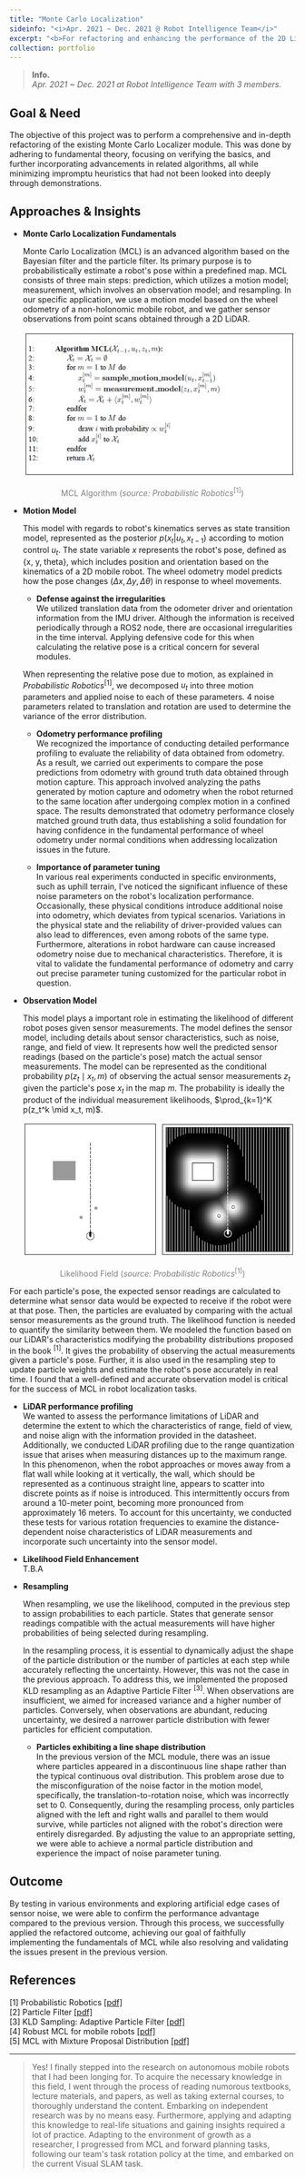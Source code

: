 ```yaml
---
title: "Monte Carlo Localization"
sideinfo: "<i>Apr. 2021 ~ Dec. 2021 @ Robot Intelligence Team</i>"
excerpt: "<b>For refactoring and enhancing the performance of the 2D LiDAR-based localizer.</b>"
collection: portfolio
---
```

<!-- <br/><img src='/images/500x300.png'> -->

> **Info.**  
  _Apr. 2021 ~ Dec. 2021 at Robot Intelligence Team with 3 members._

## Goal & Need

The objective of this project was to perform a comprehensive and in-depth refactoring of the existing Monte Carlo Localizer module. This was done by adhering to fundamental theory, focusing on verifying the basics, and further incorporating advancements in related algorithms, all while minimizing impromptu heuristics that had not been looked into deeply through demonstrations.

## Approaches & Insights

- **Monte Carlo Localization Fundamentals**

  Monte Carlo Localization (MCL) is an advanced algorithm based on the Bayesian filter and the particle filter. Its primary purpose is to probabilistically estimate a robot's pose within a predefined map. MCL consists of three main steps: prediction, which utilizes a motion model; measurement, which involves an observation model; and resampling. In our specific application, we use a motion model based on the wheel odometry of a non-holonomic mobile robot, and we gather sensor observations from point scans obtained through a 2D LiDAR.

  <div style="text-align:center"><img src="/images/pseudo_mcl.JPG" /></div>
<p style="text-align: center;"><span style="color:gray">MCL Algorithm (<i>source: Probabilistic Robotics</i><sup>[1]</sup>)</span></p>

- **Motion Model**

  This model with regards to robot's kinematics serves as state transition model, represented as the posterior $p(x_t | u_t, x_{t-1})$ according to motion control $u_t$.
  The state variable $x$ represents the robot's pose, defined as {x, y, theta}, which includes position and orientation based on the kinematics of a 2D mobile robot. The wheel odometry model predicts how the pose changes ($\Delta x, \Delta y, \Delta \theta$) in response to wheel movements.


  - **Defense against the irregularities**  
    We utilized translation data from the odometer driver and orientation information from the IMU driver. Although the information is received periodically through a ROS2 node, there are occasional irregularities in the time interval. Applying defensive code for this when calculating the relative pose is a critical concern for several modules.


  When representing the relative pose due to motion, as explained in _Probabilistic Robotics_<sup>[1]</sup>, we decomposed $u_t$ into three motion parameters and applied noise to each of these parameters. 4 noise parameters related to translation and rotation are used to determine the variance of the error distribution.  


  - **Odometry performance profiling**  
    We recognized the importance of conducting detailed performance profiling to evaluate the reliability of data obtained from odometry. As a result, we carried out experiments to compare the pose predictions from odometry with ground truth data obtained through motion capture. This approach involved analyzing the paths generated by motion capture and odometry when the robot returned to the same location after undergoing complex motion in a confined space. The results demonstrated that odometry performance closely matched ground truth data, thus establishing a solid foundation for having confidence in the fundamental performance of wheel odometry under normal conditions when addressing localization issues in the future.  

  
  - **Importance of parameter tuning**  
    In various real experiments conducted in specific environments, such as uphill terrain, I've noticed the significant influence of these noise parameters on the robot's localization performance. Occasionally, these physical conditions introduce additional noise into odometry, which deviates from typical scenarios. Variations in the physical state and the reliability of driver-provided values can also lead to differences, even among robots of the same type. Furthermore, alterations in robot hardware can cause increased odometry noise due to mechanical characteristics. Therefore, it is vital to validate the fundamental performance of odometry and carry out precise parameter tuning customized for the particular robot in question.

  
- **Observation Model**

  This model plays a important role in estimating the likelihood of different robot poses given sensor measurements. The model defines the sensor model, including details about sensor characteristics, such as noise, range, and field of view. It represents how well the predicted sensor readings (based on the particle's pose) match the actual sensor measurements. The model can be represented as the conditional probability $p(z_t \mid x_t, m)$ of observing the actual sensor measurements $z_t$ given the particle's pose $x_t$ in the map $m$. The probability is ideally the product of the individual measurement likelihoods, $\prod_{k=1}^K p(z_t^k \mid x_t, m)$.

  <div style="text-align:center"><img src="/images/likelihood_field.JPG" /></div>
<p style="text-align: center;"><span style="color:gray">Likelihood Field (<i>source: Probabilistic Robotics</i><sup>[1]</sup>)</span></p>
  
  For each particle's pose, the expected sensor readings are calculated to determine what sensor data would be expected to receive if the robot were at that pose. Then, the particles are evaluated by comparing with the actual sensor measurements as the ground truth. The likelihood function is needed to quantify the similarity between them. We modeled the function based on our LiDAR's characteristics modifying the probability distributions proposed in the book <sup>[1]</sup>. It gives the probability of observing the actual measurements given a particle's pose. Further, it is also used in the resampling step to update particle weights and estimate the robot's pose accurately in real time. I found that a well-defined and accurate observation model is critical for the success of MCL in robot localization tasks.


  - **LiDAR performance profiling**  
    We wanted to assess the performance limitations of LiDAR and determine the extent to which the characteristics of range, field of view, and noise align with the information provided in the datasheet. Additionally, we conducted LiDAR profiling due to the range quantization issue that arises when measuring distances up to the maximum range. In this phenomenon, when the robot approaches or moves away from a flat wall while looking at it vertically, the wall, which should be represented as a continuous straight line, appears to scatter into discrete points as if noise is introduced. This intermittently occurs from around a 10-meter point, becoming more pronounced from approximately 16 meters. To account for this uncertainty, we conducted these tests for various rotation frequencies to examine the distance-dependent noise characteristics of LiDAR measurements and incorporate such uncertainty into the sensor model.
  

  - **Likelihood Field Enhancement**  
    T.B.A

- **Resampling**

  When resampling, we use the likelihood, computed in the previous step to assign probabilities to each particle. States that generate sensor readings compatible with the actual measurements will have higher probabilities of being selected during resampling.

  In the resampling process, it is essential to dynamically adjust the shape of the particle distribution or the number of particles at each step while accurately reflecting the uncertainty. However, this was not the case in the previous approach. To address this, we implemented the proposed KLD resampling as an Adaptive Particle Filter <sup>[3]</sup>. When observations are insufficient, we aimed for increased variance and a higher number of particles. Conversely, when observations are abundant, reducing uncertainty, we desired a narrower particle distribution with fewer particles for efficient computation.

  - **Particles exhibiting a line shape distribution**  
    In the previous version of the MCL module, there was an issue where particles appeared in a discontinuous line shape rather than the typical continuous oval distribution. This problem arose due to the misconfiguration of the noise factor in the motion model, specifically, the translation-to-rotation noise, which was incorrectly set to 0. Consequently, during the resampling process, only particles aligned with the left and right walls and parallel to them would survive, while particles not aligned with the robot's direction were entirely disregarded. By adjusting the value to an appropriate setting, we were able to achieve a normal particle distribution and experience the impact of noise parameter tuning.


## Outcome

By testing in various environments and exploring artificial edge cases of sensor noise, we were able to confirm the performance advantage compared to the previous version. Through this process, we successfully applied the refactored outcome, achieving our goal of faithfully implementing the fundamentals of MCL while also resolving and validating the issues present in the previous version.

## References

[1] Probabilistic Robotics [[pdf]](https://docs.ufpr.br/~danielsantos/ProbabilisticRobotics.pdf)  
[2] Particle Filter [[pdf]](https://people.eecs.berkeley.edu/~pabbeel/cs287-fa11/slides/particle-filters++_v2.pdf)  
[3] KLD Sampling: Adaptive Particle Filter [[pdf]](https://proceedings.neurips.cc/paper/2001/file/c5b2cebf15b205503560c4e8e6d1ea78-Paper.pdf)  
[4] Robust MCL for mobile robots [[pdf]](https://www2.informatik.uni-freiburg.de/~burgard/postscripts/robustMonteCarlo.pdf)  
[5] MCL with Mixture Proposal Distribution [[pdf]](https://robots.stanford.edu/papers/thrun.hybrid-mcl.pdf)  

***

> Yes! I finally stepped into the research on autonomous mobile robots that I had been longing for. To acquire the necessary knowledge in this field, I went through the process of reading numorous textbooks, lecture materials, and papers, as well as taking external courses, to thoroughly understand the content. Embarking on independent research was by no means easy. Furthermore, applying and adapting this knowledge to real-life situations and gaining insights required a lot of practice. Adapting to the environment of growth as a researcher, I progressed from MCL and forward planning tasks, following our team's task rotation policy at the time, and embarked on the current Visual SLAM task.
